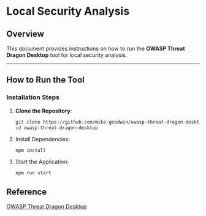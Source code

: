 # Local Security Analysis

## Overview

This document provides instructions on how to run the **OWASP Threat Dragon Desktop** tool for local security analysis.

---

## How to Run the Tool

### Installation Steps

1. **Clone the Repository**:

   ```bash
   git clone https://github.com/mike-goodwin/owasp-threat-dragon-desktop.git
   cd owasp-threat-dragon-desktop
   ```
2. Install Dependencies:

   ```
   npm install
   ```

3. Start the Application:

   ```
   npm run start
   ```


## Reference

[OWASP Threat Dragon Desktop](https://github.com/mike-goodwin/owasp-threat-dragon)
